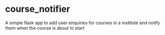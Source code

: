 # course_notifier
A simple flask app to add user enquiries for courses in a institute and notify them when the course is about to start
